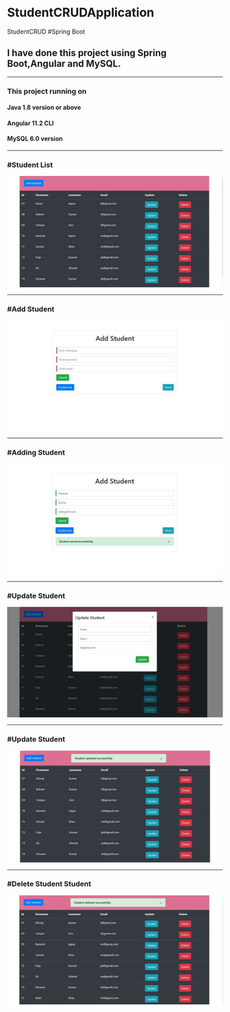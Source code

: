 # StudentCRUDApplication
StudentCRUD #Spring Boot
<h2>I have done this project using Spring Boot,Angular and MySQL.</h2><hr>
<h3>This project running on</h3>
<h4>Java 1.8 version or above</h4>
<h4>Angular 11.2 CLI</h4>
<h4>MySQL 6.0 version</h4>
<hr>
<h3>#Student List</h3>
<img src="ScreenShort/StudentList.JPG"><hr>
<h3>#Add Student</h3>
<img src="ScreenShort/AddStudent.JPG"><hr>
<h3>#Adding Student</h3>
<img src="ScreenShort/AddStudent2.JPG"><hr>
<h3>#Update Student</h3>
<img src="ScreenShort/Update1.JPG"><hr>
<h3>#Update Student</h3>
<img src="ScreenShort/Update2.JPG"><hr>
<h3>#Delete Student Student</h3>
<img src="ScreenShort/StudentDelete.JPG">

